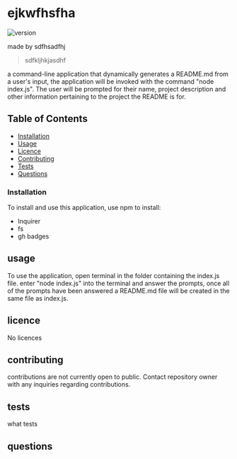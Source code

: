 # ejkwfhsfha
![version](https://img.shields.io/badge/version-1.2.5-blue)

made by sdfhsadfhj

> sdfkljhkjasdhf 

a command-line application that dynamically generates a README.md from a user's input, the application will be invoked with the command "node index.js". The user will be prompted for their name, project description and other information pertaining to the project the README is for.

## Table of Contents

- [Installation](#Installation)
- [Usage](#Usage)
- [Licence](#Licence)
- [Contributing](#Contributing)
- [Tests](#tests)
- [Questions](#questions)

### Installation
To install and use this application, use npm to install:
- Inquirer 
- fs 
- gh badges


## usage
To use the application, open terminal in the folder containing the index.js file. enter "node index.js" into the terminal and answer the prompts, once all of the prompts have been answered a README.md file will be created in the same file as index.js.

## licence
No licences 

## contributing
contributions are not currently open to public.
Contact repository owner with any inquiries regarding contributions.

## tests
what tests

## questions
